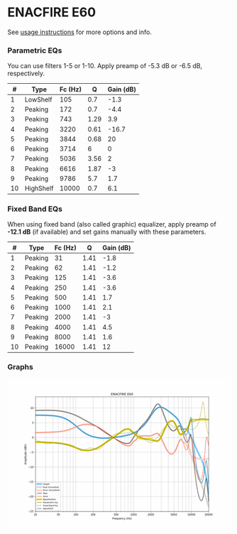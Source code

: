 # ENACFIRE E60
See [usage instructions](https://github.com/jaakkopasanen/AutoEq#usage) for more options and info.

### Parametric EQs
You can use filters 1-5 or 1-10. Apply preamp of -5.3 dB or -6.5 dB, respectively.

|   # | Type      |   Fc (Hz) |    Q |   Gain (dB) |
|-----|-----------|-----------|------|-------------|
|   1 | LowShelf  |       105 | 0.7  |        -1.3 |
|   2 | Peaking   |       172 | 0.7  |        -4.4 |
|   3 | Peaking   |       743 | 1.29 |         3.9 |
|   4 | Peaking   |      3220 | 0.61 |       -16.7 |
|   5 | Peaking   |      3844 | 0.68 |        20   |
|   6 | Peaking   |      3714 | 6    |         0   |
|   7 | Peaking   |      5036 | 3.56 |         2   |
|   8 | Peaking   |      6616 | 1.87 |        -3   |
|   9 | Peaking   |      9786 | 5.7  |         1.7 |
|  10 | HighShelf |     10000 | 0.7  |         6.1 |

### Fixed Band EQs
When using fixed band (also called graphic) equalizer, apply preamp of **-12.1 dB** (if available) and set gains manually with these parameters.

|   # | Type    |   Fc (Hz) |    Q |   Gain (dB) |
|-----|---------|-----------|------|-------------|
|   1 | Peaking |        31 | 1.41 |        -1.8 |
|   2 | Peaking |        62 | 1.41 |        -1.2 |
|   3 | Peaking |       125 | 1.41 |        -3.6 |
|   4 | Peaking |       250 | 1.41 |        -3.6 |
|   5 | Peaking |       500 | 1.41 |         1.7 |
|   6 | Peaking |      1000 | 1.41 |         2.1 |
|   7 | Peaking |      2000 | 1.41 |        -3   |
|   8 | Peaking |      4000 | 1.41 |         4.5 |
|   9 | Peaking |      8000 | 1.41 |         1.6 |
|  10 | Peaking |     16000 | 1.41 |        12   |

### Graphs
![](./ENACFIRE%20E60.png)
